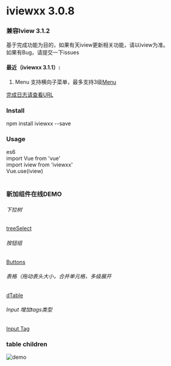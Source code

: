 # iviewxx 3.0.8
### 兼容Iview 3.1.2

基于完成功能为目的，如果有天iview更新相关功能，请以iview为准。 <br />
如果有Bug，请提交一下issues <br />

#### 最近（iviewxx 3.1.1）:
1. Menu 支持横向子菜单，最多支持3级[Menu](https://iviewxx.deancheng.com/#/menu)

[完成日志请查看URL](https://github.com/dean5277/iviewxx/blob/master/changeLog.md)

### Install
npm install iviewxx --save<br />

### Usage
es6<br />
import Vue from 'vue'<br />
import iview from 'iviewxx'<br />
Vue.use(iview)<br /><br />


### 新加组件在线DEMO

###### 下拉树
[treeSelect](https://iviewxx.deancheng.com/#/treeSelect)

###### 按钮组
[Buttons](https://iviewxx.deancheng.com/#/buttons)

###### 表格（拖动表头大小，合并单元格，多级展开
[dTable](https://iviewxx.deancheng.com/#/dTable)

###### Input 增加tags类型
[Input Tag](https://iviewxx.deancheng.com/#/input)


### table children
![demo](http://jpg.deancheng.com/123.png)
<br /><br />















